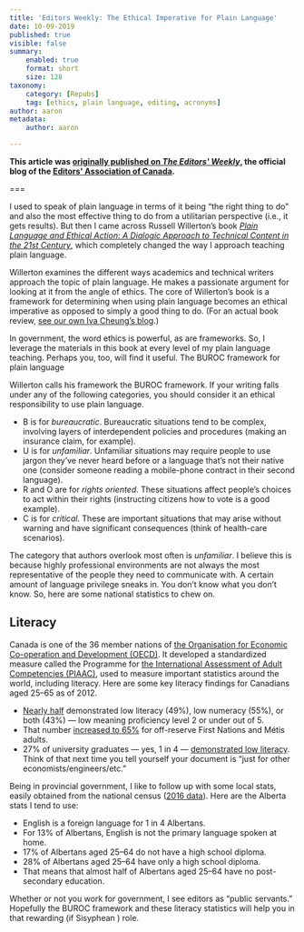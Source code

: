 ```yaml
---
title: 'Editors Weekly: The Ethical Imperative for Plain Language'
date: 10-09-2019
published: true
visible: false
summary:
    enabled: true
    format: short
    size: 128
taxonomy:
    category: [Repubs]
    tag: [ethics, plain language, editing, acronyms]
author: aaron
metadata:
    author: aaron

---
```


**This article was [originally published on *The Editors' Weekly*](https://blog.editors.ca/?p=6136), the official blog of the [Editors' Association of Canada](http://editors.ca).**

===

I used to speak of plain language in terms of it being “the right thing to do” and also the most effective thing to do from a utilitarian perspective (i.e., it gets results). But then I came across Russell Willerton’s book [*Plain Language and Ethical Action: A Dialogic Approach to Technical Content in the 21st Century*](https://www.amazon.ca/Plain-Language-Ethical-Action-Technical/dp/0415741041), which completely changed the way I approach teaching plain language.

Willerton examines the different ways academics and technical writers approach the topic of plain language. He makes a passionate argument for looking at it from the angle of ethics. The core of Willerton’s book is a framework for determining when using plain language becomes an ethical imperative as opposed to simply a good thing to do. (For an actual book review, [see our own Iva Cheung’s blog](https://www.ivacheung.com/2015/08/book-review-plain-language-and-ethical-action/).)

In government, the word ethics is powerful, as are frameworks. So, I leverage the materials in this book at every level of my plain language teaching. Perhaps you, too, will find it useful.
The BUROC framework for plain language

Willerton calls his framework the BUROC framework. If your writing falls under any of the following categories, you should consider it an ethical responsibility to use plain language.

* B is for *bureaucratic*. Bureaucratic situations tend to be complex, involving layers of interdependent policies and procedures (making an insurance claim, for example).
* U is for *unfamiliar*. Unfamiliar situations may require people to use jargon they’ve never heard before or a language that’s not their native one (consider someone reading a mobile-phone contract in their second language).
* R and O are for *rights oriented*. These situations affect people’s choices to act within their rights (instructing citizens how to vote is a good example).
* C is for *critical*. These are important situations that may arise without warning and have significant consequences (think of health-care scenarios).

The category that authors overlook most often is *unfamiliar*. I believe this is because highly professional environments are not always the most representative of the people they need to communicate with. A certain amount of language privilege sneaks in. You don’t know what you don’t know. So, here are some national statistics to chew on.

## Literacy

Canada is one of the 36 member nations of [the Organisation for Economic Co-operation and Development (OECD)](https://www.oecd.org/). It developed a standardized measure called the Programme for [the International Assessment of Adult Competencies (PIAAC)](https://www.oecd.org/skills/piaac/), used to measure important statistics around the world, including literacy. Here are some key literacy findings for Canadians aged 25–65 as of 2012.

* [Nearly half](https://www150.statcan.gc.ca/n1/en/pub/89-555-x/89-555-x2013001-eng.pdf) demonstrated low literacy (49%), low numeracy (55%), or both (43%) — low meaning proficiency level 2 or under out of 5.
* That number [increased to 65%](https://www150.statcan.gc.ca/n1/pub/75-006-x/2016001/article/14630-eng.htm) for off-reserve First Nations and Métis adults.
* 27% of university graduates — yes, 1 in 4 — [demonstrated low literacy](https://www150.statcan.gc.ca/n1/pub/75-006-x/2014001/article/14094-eng.htm). Think of that next time you tell yourself your document is “just for other economists/engineers/etc.”

Being in provincial government, I like to follow up with some local stats, easily obtained from the national census ([2016 data](https://www12.statcan.gc.ca/census-recensement/2016/dp-pd/prof/index.cfm?Lang=E)). Here are the Alberta stats I tend to use:

* English is a foreign language for 1 in 4 Albertans.
* For 13% of Albertans, English is not the primary language spoken at home.
* 17% of Albertans aged 25–64 do not have a high school diploma.
* 28% of Albertans aged 25–64 have only a high school diploma.
* That means that almost half of Albertans aged 25–64 have no post-secondary education.

Whether or not you work for government, I see editors as “public servants.” Hopefully the BUROC framework and these literacy statistics will help you in that rewarding (if Sisyphean ) role.
